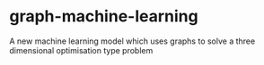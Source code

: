 # graph-machine-learning
A new machine learning model which uses graphs to solve a three dimensional optimisation type problem
